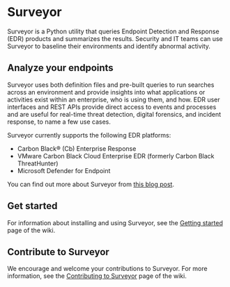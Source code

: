 # Surveyor

Surveyor is a Python utility that queries Endpoint Detection and Response (EDR)
products and summarizes the results. Security and IT teams can use Surveyor to
baseline their environments and identify abnormal activity.

## Analyze your endpoints

Surveyor uses both definition files and pre-built queries to run searches across
an environment and provide insights into what applications or activities exist
within an enterprise, who is using them, and how. EDR user interfaces and REST
APIs provide direct access to events and processes and are useful for
real-time threat detection, digital forensics, and incident response, to name a
few use cases.

Surveyor currently supports the following EDR platforms:

- Carbon Black® (Cb) Enterprise Response
- VMware Carbon Black Cloud Enterprise EDR (formerly Carbon Black ThreatHunter)
- Microsoft Defender for Endpoint

You can find out more about Surveyor from [this blog post](https://redcanary.com/blog/carbon-black-response-how-tos-surveyor/).

## Get started

For information about installing and using Surveyor, see the [Getting started](https://github.com/redcanaryco/surveyor/wiki/Getting-started)
page of the wiki.

## Contribute to Surveyor

We encourage and welcome your contributions to Surveyor. For more information,
see the [Contributing to Surveyor](https://github.com/redcanaryco/surveyor/wiki/Contributing-to-Surveyor)
page of the wiki.
